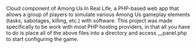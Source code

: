 Cloud component of Among Us In Real Life, a PHP-based web app that allows a group of players to simulate various Among Us gameplay elements (tasks, sabotages, killing, etc.) with software. This project was made specifically to be work with most PHP hosting providers, in that all you have to do is place all of the above files into a directory and access __panel.php to start configuring the game. 
